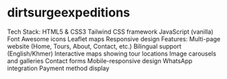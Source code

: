 # dirtsurgeexpeditions
Tech Stack:
HTML5 & CSS3
Tailwind CSS framework
JavaScript (vanilla)
Font Awesome icons
Leaflet maps
Responsive design
Features:
Multi-page website (Home, Tours, About, Contact, etc.)
Bilingual support (English/Khmer)
Interactive maps showing tour locations
Image carousels and galleries
Contact forms
Mobile-responsive design
WhatsApp integration
Payment method display

